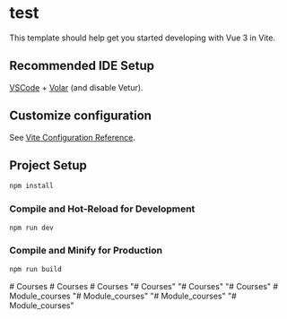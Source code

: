 # test

This template should help get you started developing with Vue 3 in Vite.

## Recommended IDE Setup

[VSCode](https://code.visualstudio.com/) + [Volar](https://marketplace.visualstudio.com/items?itemName=Vue.volar) (and disable Vetur).

## Customize configuration

See [Vite Configuration Reference](https://vite.dev/config/).

## Project Setup

```sh
npm install
```

### Compile and Hot-Reload for Development

```sh
npm run dev
```

### Compile and Minify for Production

```sh
npm run build
```
#   C o u r s e s  
 #   C o u r s e s  
 #   C o u r s e s  
 "# Courses" 
"# Courses" 
"# Courses" 
#   M o d u l e _ c o u r s e s  
 "# Module_courses" 
"# Module_courses" 
"# Module_courses" 
